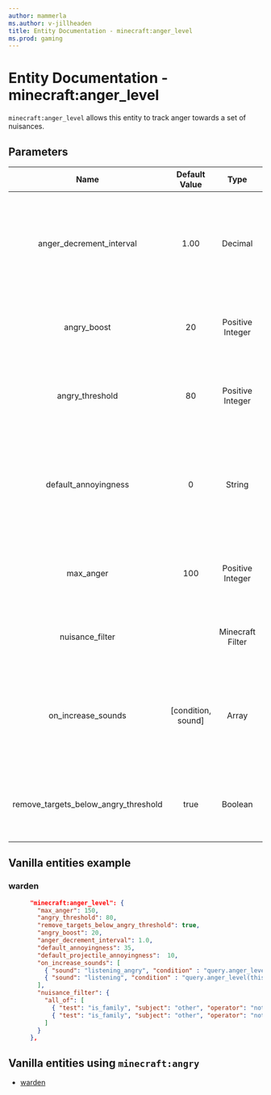 ```yaml
---
author: mammerla
ms.author: v-jillheaden
title: Entity Documentation - minecraft:anger_level
ms.prod: gaming
---
```


# Entity Documentation - minecraft:anger_level

`minecraft:anger_level` allows this entity to track anger towards a set of nuisances.

## Parameters

| Name| Default Value| Type| Description |
|:-----------:|:-----------:|:-----------:|:-----------:|
| anger_decrement_interval| 1.00| Decimal| Anger level will decay over time. Defines how often anger towards all nuisances will be decreased by one |
| angry_boost| 20| Positive Integer| Anger boost applied to angry threshold when mob gets angry |
| angry_threshold| 80| Positive Integer| Threshold that define when the mob is considered angry at a nuisance |
| default_annoyingness| 0| String| The default amount of annoyingness for any given nuisance. Specifies how much to raise anger level on each provocation |
| max_anger| 100 | Positive Integer| The maximum anger level that can be reached. Applies to any nuisance |
| nuisance_filter| | Minecraft Filter| Filter that is applied to determine if a mob can be a nuisance |
| on_increase_sounds|[condition, sound] |Array| Sounds to play when the entity is getting provoked. Evaluated in order. First matching condition wins|
| remove_targets_below_angry_threshold| true| Boolean| Defines if the mob should remove target if it falls below 'angry' threshold |

## Vanilla entities example

### warden

```json
      "minecraft:anger_level": {
        "max_anger": 150,
        "angry_threshold": 80,
        "remove_targets_below_angry_threshold": true,
        "angry_boost": 20,
        "anger_decrement_interval": 1.0,
        "default_annoyingness": 35,
        "default_projectile_annoyingness":  10,
        "on_increase_sounds": [
          { "sound": "listening_angry", "condition" : "query.anger_level(this) >= 40" },
          { "sound": "listening", "condition" : "query.anger_level(this) >= 0" }
        ],
        "nuisance_filter": {
          "all_of": [
            { "test": "is_family", "subject": "other", "operator": "not", "value": "warden" },
            { "test": "is_family", "subject": "other", "operator": "not", "value": "inanimate" }
          ]
        }
      },
```

## Vanilla entities using `minecraft:angry`

- [warden](../../../../Source/VanillaBehaviorPack_Snippets/entities/warden.md)
